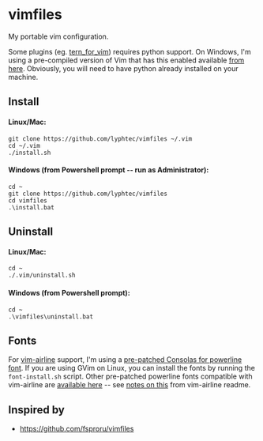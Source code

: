 # vimfiles

My portable vim configuration.

Some plugins (eg. [tern_for_vim](https://github.com/marijnh/tern_for_vim)) requires python support. On Windows, I'm using a pre-compiled version of Vim that has this enabled available [from here](https://bitbucket.org/Haroogan/vim-for-windows).  Obviously, you will need to have python already installed on your machine.


## Install

#### Linux/Mac:

```
git clone https://github.com/lyphtec/vimfiles ~/.vim
cd ~/.vim
./install.sh
```

#### Windows (from Powershell prompt -- run as Administrator):

```
cd ~
git clone https://github.com/lyphtec/vimfiles
cd vimfiles
.\install.bat
```


## Uninstall

#### Linux/Mac:

```
cd ~
./.vim/uninstall.sh
```

#### Windows (from Powershell prompt):

```
cd ~
.\vimfiles\uninstall.bat
```


## Fonts

For [vim-airline](https://github.com/bling/vim-airline) support, I'm using a [pre-patched Consolas for powerline font](https://github.com/runsisi/consolas-font-for-powerline). If you are using GVim on Linux, you can install the fonts by running the `font-install.sh` script. Other pre-patched powerline fonts compatible with vim-airline are [available here](https://github.com/powerline/fonts) -- see [notes on this](https://github.com/bling/vim-airline#integrating-with-powerline-fonts) from vim-airline readme.

## Inspired by
 - https://github.com/fsproru/vimfiles
